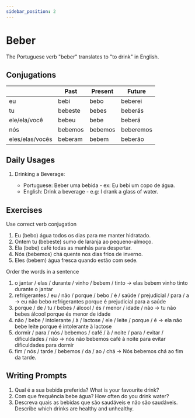 ```yaml
---
sidebar_position: 2
---
```


# Beber

The Portuguese verb "beber" translates to "to drink" in English.

## Conjugations

|                 | Past    | Present | Future    |
| --------------- | ------- | ------- | --------- |
| eu              | bebi    | bebo    | beberei   |
| tu              | bebeste | bebes   | beberás   |
| ele/ela/você    | bebeu   | bebe    | beberá    |
| nós             | bebemos | bebemos | beberemos |
| eles/elas/vocês | beberam | bebem   | beberão   |

## Daily Usages

1. Drinking a Beverage:

   - Portuguese: Beber uma bebida - ex: Eu bebi um copo de água.
   - English: Drink a beverage - e.g: I drank a glass of water.

## Exercises

Use correct verb conjugation

1. Eu (bebo) água todos os dias para me manter hidratado.
2. Ontem tu (bebeste) sumo de laranja ao pequeno-almoço.
3. Ela (bebe) café todas as manhãs para despertar.
4. Nós (bebemos) chá quente nos dias frios de inverno.
5. Eles (bebem) água fresca quando estão com sede.

Order the words in a sentence

1. o jantar / elas / durante / vinho / bebem / tinto -> elas bebem vinho tinto durante o jantar
2. refrigerantes / eu / não / porque / bebo / é / saúde / prejudicial / para / a -> eu não bebo refrigerantes porque é prejudicial para a saúde
3. porque / de / tu / bebes / álcool / és / menor / idade / não -> tu não bebes álcool porque és menor de idade
4. não / bebe / intolerante / à / lactose / ele / leite / porque / é -> ela não bebe leite porque é intolerante à lactose
5. dormir / para / nós / bebemos / café / à / noite / para / evitar / dificuldades / não -> nós não bebemos café à noite para evitar dificuldades para dormir
6. fim / nós / tarde / bebemos / da / ao / chá -> Nós bebemos chá ao fim da tarde.

## Writing Prompts

1. Qual é a sua bebida preferida? What is your favourite drink?
2. Com que frequência bebe água? How often do you drink water?
3. Descreva quais as bebidas que são saudáveis e não são saudáveis. Describe which drinks are healthy and unhealthy.
